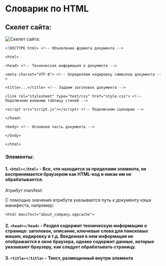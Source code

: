 # Словарик по HTML
## Скелет сайта:
![Cкелет сайта:](http://u4ilka.kcbux.ru/image/glav-001.jpg)


`<!DOCTYPE html> <!-- Объявление формата документа -->`

`<html>`

`<head> <!-- Техническая информация о документе -->`

`<meta charset="UTF-8"> <!-- Определяем кодировку символов документа -->`

`<title>...</title> <!-- Задаем заголовок документа -->`

`<link rel="stylesheet" type="text/css" href="style.css"> <!-- Подключаем внешнюю таблицу стилей -->`

`<script src="script.js"></script> <!-- Подключаем сценарии -->`

`</head>`

`<body> <!-- Основная часть документа -->`

`</body>`

`</html>`


### Элементы:

#### 1. `<html></html>` - Все, что находится за пределами элемента, не воспринимается браузером как HTML-код и никак им не обрабатывается.

Атрибут manifest: 

С помощью значения атрибута указывается путь к документу кэша манифеста, например:

`<html manifest="about_company.appcache">`

#### 2. `<head></head>` - Раздел содержит техническую информацию о странице: заголовок, описание, ключевые слова для поисковых машин, кодировку и т.д. Введенная в нем информация не отображается в окне браузера, однако содержит данные, которые указывают браузеру, как следует обрабатывать страницу.

#### 3. `<title></title>` - Текст, размещенный внутри элемента <title>, отображается в строке заголовка веб-браузера. Длина заголовка должна быть не более 60 символов, чтобы полностью поместиться в заголовке. Текст заголовка должен содержать максимально полное описание содержимого веб-страницы.

#### 4. `<meta>` - Необязательным элементом раздела <head> является элемент <meta>. С его помощью можно задать описание содержимого страницы и ключевые слова для поисковых машин, автора HTML-документа и прочие свойства метаданных. Элемент <head> может содержать несколько элементов <meta>, потому что в зависимости от используемых атрибутов они несут различную информацию.

`<meta name="description" content="Описание содержимого страницы">`

`<meta name="keywords" content="Ключевые слова через запятую">`

`charset` -	Указывает кодировку символов для текущего HTML-документа: `<meta charset="UTF-8">`

`content` - Содержит произвольный текст, который определяет значение, ассоциируемое с атрибутом `http-equiv` или `name`, в зависимости от их значения.

`http-equiv` - Контролирует действия браузера на данной веб-странице (эквивалент HTTP заголовков). При отображении страницы браузер будет следовать инструкциям, заданным в атрибуте:
`default-style` указывает предпочтительный стиль для использования на странице. Атрибут content должен содержать идентификатор элемента `<link>`, который ссылается на таблицу стилей CSS, или идентификатор элемента `<style>`, содержащего таблицу стилей.

`<refresh>` - указывает время в секундах до перезагрузки страницы или время до перенаправления на другую страницу, если в атрибуте content после указания времени идет строка `"url=адрес_страницы"`.
Автоматическая перезагрузка страницы через заданный промежуток времени, в данном примере, через 30 секунд:
`<meta http-equiv="refresh" content="30">`
Если необходимо сразу перебросить посетителя на другую страницу, то можно указать URL-адрес в параметре `url`:
`<meta http-equiv="refresh" content="0; url=http://mail.ru/">`

`name` - 	Ассоциируется со значением, содержащемся в атрибуте `content`. Не должен использоваться в случае, если для элемента уже заданы атрибуты `http-equiv`, `charset` или `itemprop`.

`cation-name` - указывает название веб-приложения, используемого на странице.

`author` - указывает имя автора документа в свободном формате.

`description` - определяет краткое описание к содержимому страницы, например:
`<meta name="description" content="Описание содержимого страницы">`

`generator` - указывает один из пакетов программного обеспечения, используемого для создания документа, например:
`<meta name="generator" content="WordPress 4.0">`

`keywords` - содержит список ключевых слов, разделенных запятыми, соответствующих содержимому страницы, например:
`<meta name="keywords" content="Ключевые слова через запятую">`
Также атрибут name может принимать следующие значения из расширенной спецификации, такие как `creator`, `googlebot`, `publisher`, `robots`, `slurp`, `viewport`, хотя ни одно из них еще не было официально принято.


#### 5. `<body></body>` - В разделе <body> располагается все содержимое документа. Для элемента доступны атрибуты:

`onafterprint` - Событие, срабатывающее после отправки страницы на печать или после закрытия окна печати.

`onbeforeprint` - Событие, срабатывающее перед отправкой страницы на печать.

`onbeforeunload` - Событие срабатывает, когда посетитель инициировал переход на другую страницу или нажал «закрыть окно». Позволяет отображать сообщение в диалоговом окне подтверждения, чтобы сообщить пользователю, хочет ли он остаться или покинуть текущую страницу.

`onhashchange` - Событие срабатывает, когда меняется hash-часть URL, например, когда пользователь перейдет с адреса example.domain/test.aspx#page1 на example.domain/test.aspx#page2.

`onmessage` - Событие происходит, когда сообщение получено через источник события.

`onoffline` - Событие вызывается браузером в том случае, когда браузер определит, что соединение с интернет пропало.

`ononline` - Событие вызывается браузером в том случае, когда соединение с интернет возобновилось.

`onpagehide` - Событие происходит, когда пользователь покидает страницу посредством навигации, например, нажав на ссылку, обновив страницу, заполнив форму и т.д.

`onpageshow` - Событие происходит, когда пользователь переходит на веб-страницу, после события onload.

`onunload` - Событие срабатывает если страница не загрузилась по каким-либо причинам, либо при закрытии окна браузера.
